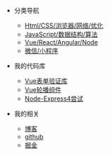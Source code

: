 * 分类导航
  * [Html/CSS/浏览器/网络/优化](htmlcss/hc-0)
  * [JavaScript/数据结构/算法](https://hongqingcao.github.io/front-end-notes/)
  * [Vue/React/Angular/Node](404)
  * [微信/小程序](404)
* 我的代码库
  * [Vue表单验证库](https://github.com/HongqingCao/My-Code/tree/master/VeeValidate)
  * [Vue轮播组件](https://github.com/HongqingCao/My-Code/tree/master/VueSliderShow)
  * [Node-Express4尝试](https://github.com/HongqingCao/My-Code/tree/master/Node-Express4)

* 我的相关
  * [博客](http://www.codercao.top/)
  * [github](http://www.codercao.top/)
  * [掘金](https://juejin.im/user/57b94b608ac2470062e21b20)